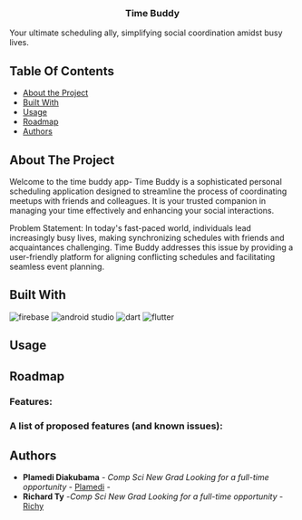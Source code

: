 <br/>
<p align="center">
  <a href="https://github.com/PlamediD/slideshowapp">
    
  </a>

  <h3 align="center"> Time Buddy </h3>

  <p align="center">  
    
   Your ultimate scheduling ally, simplifying social coordination amidst busy lives. 
    
  </p>
</p>



## Table Of Contents

* [About the Project](#about-the-project)
* [Built With](#built-with)
* [Usage](#usage)
* [Roadmap](#roadmap)
* [Authors](#authors)

## About The Project

Welcome to the time buddy app- 
Time Buddy is a sophisticated personal scheduling application designed to streamline the process of coordinating meetups with friends and colleagues. It is your trusted companion in managing your time effectively and enhancing your social interactions.

Problem Statement:
In today's fast-paced world, individuals lead increasingly busy lives, making synchronizing schedules with friends and acquaintances challenging. Time Buddy addresses this issue by providing a user-friendly platform for aligning conflicting schedules and facilitating seamless event planning.



## Built With

![firebase](https://github.com/PlamediD/time_bridge/assets/87151146/a226c8c0-a8e9-4ea7-a44b-afe8430df1fa)
![android studio](https://github.com/PlamediD/time_bridge/assets/87151146/7dd23637-973b-42ad-bc75-c23076091f73)
![dart](https://github.com/PlamediD/time_bridge/assets/87151146/90dddefc-9e92-4e07-99c2-8c3e33543e4b)
![flutter](https://github.com/PlamediD/time_bridge/assets/87151146/7f3a2151-16e7-4ce6-a046-a2d5955bbb41)




## Usage




## Roadmap


### Features: 


### A list of proposed features (and known issues):








## Authors

* **Plamedi Diakubama** - *Comp Sci New Grad Looking for a full-time opportunity* - [Plamedi](https://github.com/PlamediD/) -
* **Richard Ty** -*Comp Sci New Grad Looking for a full-time opportunity*          - [Richy](https://github.com/Richiity)




